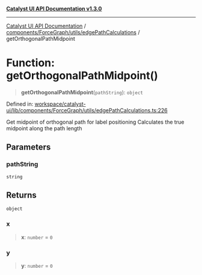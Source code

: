 [**Catalyst UI API Documentation v1.3.0**](../../../../../README.md)

---

[Catalyst UI API Documentation](../../../../../README.md) / [components/ForceGraph/utils/edgePathCalculations](../README.md) / getOrthogonalPathMidpoint

# Function: getOrthogonalPathMidpoint()

> **getOrthogonalPathMidpoint**(`pathString`): `object`

Defined in: [workspace/catalyst-ui/lib/components/ForceGraph/utils/edgePathCalculations.ts:226](https://github.com/TheBranchDriftCatalyst/catalyst-ui/blob/main/lib/components/ForceGraph/utils/edgePathCalculations.ts#L226)

Get midpoint of orthogonal path for label positioning
Calculates the true midpoint along the path length

## Parameters

### pathString

`string`

## Returns

`object`

### x

> **x**: `number` = `0`

### y

> **y**: `number` = `0`
